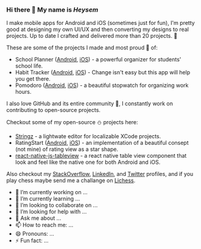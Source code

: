 ### Hi there 👋 My name is _Heysem_

I make mobile apps for Android and iOS (sometimes just for fun), I'm pretty good at designing my own UI/UX and then converting my designs to real projects. Up to date I crafted and delivered more than 20 projects. 🚀

These are some of the projects I made and most proud 🫶 of:

- School Planner ([Android](https://play.google.com/store/apps/details?id=com.swazerlab.schoolplanner), [iOS](https://apps.apple.com/us/app/school-planner-timetable/id1520179572?platform=iphone)) - a powerful organizer for students' school life.
- Habit Tracker ([Android](https://play.google.com/store/apps/details?id=com.swazer.habittracker), [iOS](https://apps.apple.com/us/app/habit-tracker-focus/id1552899398?platform=iphone)) - Change isn't easy but this app will help you get there.
- Pomodoro ([Android](https://play.google.com/store/apps/details?id=com.swazer.timetracker), [iOS](https://apps.apple.com/us/app/time-tracker-pomodoro/id1615384208?platform=iphone)) - a beautiful stopwatch for organizing work hours.

I also love GitHub and its entire community 🥰, I constantly work on contributing to open-source projects. 

Checkout some of my open-source ⛄️ projects here:
- [Stringz](https://github.com/mohakapt/Stringz) - a lightwate editor for localizable XCode projects.
- RatingStart ([Android](https://github.com/mohakapt/ratingStar-android), [iOS](https://github.com/mohakapt/ratingStar-ios)) - an implementation of a beautiful consept (not mine) of rating view as a star shape.
- [react-native-js-tableview](https://github.com/mohakapt/react-native-js-tableview) - a react native table view component that look and feel like the native one for both Android and iOS.

Also checkout my [StackOverflow](https://stackoverflow.com/users/1839334/heysem-katibi), [LinkedIn](https://www.linkedin.com/in/heysem-katibi-51765a61/), and [Twitter](https://twitter.com/heysem_k) profiles, and if you play chess maybe send me a challange on [Lichess](https://lichess.org/@/mohakapt).

- 🔭 I’m currently working on ...
- 🌱 I’m currently learning ...
- 👯 I’m looking to collaborate on ...
- 🤔 I’m looking for help with ...
- 💬 Ask me about ...
- 📫 How to reach me: ...
- 😄 Pronouns: ...
- ⚡ Fun fact: ...

